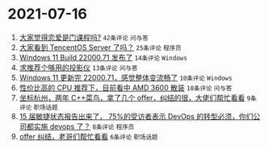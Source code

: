 # 2021-07-16

1. [大家觉得恋爱是门课程吗?](https://www.v2ex.com/t/789821) `42条评论` `问与答`
1. [大家看到 TencentOS Server 了吗？](https://www.v2ex.com/t/789822) `25条评论` `程序员`
1. [Windows 11 Build 22000.71 发布了](https://www.v2ex.com/t/789831) `14条评论` `Windows`
1. [求推荐个够用的投影仪](https://www.v2ex.com/t/789823) `13条评论` `问与答`
1. [Windows 11 更新完 22000.71，感觉整体变流畅了](https://www.v2ex.com/t/789826) `10条评论` `Windows`
1. [性价比高的 CPU 推荐下，目前看中 AMD 3600 散装](https://www.v2ex.com/t/789825) `10条评论` `问与答`
1. [坐标杭州，两年 C++菜鸟，拿了几个 offer，纠结的很，大佬们帮忙看看](https://www.v2ex.com/t/789830) `9条评论` `职场话题`
1. [15 届敏捷状态报告出来了， 75%的受访者表示 DevOps 的转型必须，你们公司都实施 devops 了？](https://www.v2ex.com/t/789832) `8条评论` `程序员`
1. [offer 纠结，老哥们帮忙看看](https://www.v2ex.com/t/789835) `6条评论` `职场话题`
